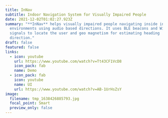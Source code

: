 ```yaml
---
title: InNav
subtitle: Indoor Navigation System for Visually Impaired People
date: 2021-12-02T01:02:27.923Z
summary: "**InNav** helps visually impaired people navigating inside indoor
  environments using audio based directions. It uses BLE beacons and WiFi
  signals to locate the user and geo magnetism for estimating heading
  direction."
draft: false
featured: false
links:
  - icon: youtube
    url: https://www.youtube.com/watch?v=Tt43CF1VcD8
    icon_pack: fab
    name: Demo
  - icon_pack: fab
    icon: youtube
    name: UI
    url: https://www.youtube.com/watch?v=AB-1UrHsZsY
image:
  filename: tmp_1638426885793.jpg
  focal_point: Smart
  preview_only: false
---
```

